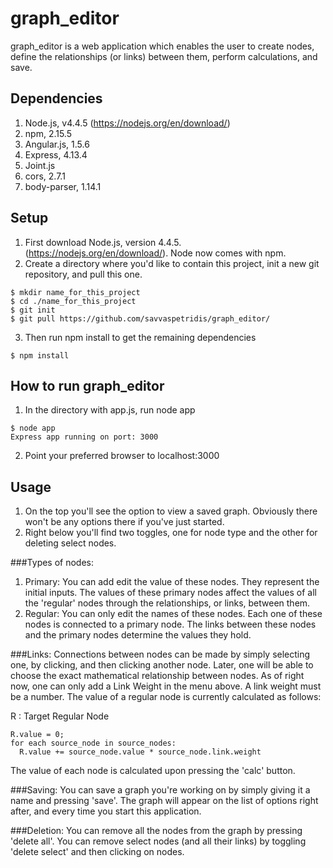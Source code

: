 # graph_editor
graph_editor is a web application which enables the user to create nodes, define the relationships (or links) between them, perform calculations, and save. 

## Dependencies
1. Node.js, v4.4.5 (https://nodejs.org/en/download/)
2. npm, 2.15.5 
3. Angular.js, 1.5.6
4. Express, 4.13.4
5. Joint.js
6. cors, 2.7.1
7. body-parser, 1.14.1

## Setup
1. First download Node.js, version 4.4.5. (https://nodejs.org/en/download/). Node now comes with npm. 
2. Create a directory where you'd like to contain this project, init a new git repository, and pull this one.
```
$ mkdir name_for_this_project
$ cd ./name_for_this_project
$ git init
$ git pull https://github.com/savvaspetridis/graph_editor/
```
3. Then run npm install to get the remaining dependencies
```
$ npm install
```

## How to run graph_editor
1. In the directory with app.js, run node app
```
$ node app
Express app running on port: 3000
```
2. Point your preferred browser to localhost:3000

## Usage
1. On the top you'll see the option to view a saved graph. Obviously there won't be any options there if you've just started.
2. Right below you'll find two toggles, one for node type and the other for deleting select nodes. 

###Types of nodes: 
1. Primary: You can add edit the value of these nodes. They represent the initial inputs. The values of these primary nodes affect the values of all the 'regular' nodes through the relationships, or links, between them. 
2. Regular: You can only edit the names of these nodes. Each one of these nodes is connected to a primary node. The links between these nodes and the primary nodes determine the values they hold. 

###Links:
Connections between nodes can be made by simply selecting one, by clicking, and then clicking another node. Later, one will be able to choose the exact mathematical relationship between nodes. As of right now, one can only add a Link Weight in the menu above. A link weight must be a number. The value of a regular node is currently calculated as follows: 

R : Target Regular Node
```
R.value = 0; 
for each source_node in source_nodes:
  R.value += source_node.value * source_node.link.weight
```

The value of each node is calculated upon pressing the 'calc' button. 

###Saving: 
You can save a graph you're working on by simply giving it a name and pressing 'save'. The graph will appear on the list of options right after, and every time you start this application.

###Deletion: 
You can remove all the nodes from the graph by pressing 'delete all'. 
You can remove select nodes (and all their links) by toggling 'delete select' and then clicking on nodes. 
